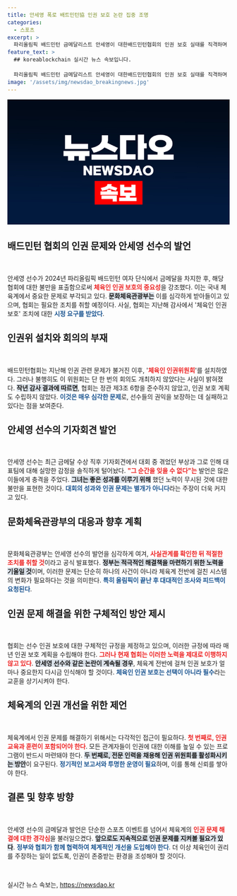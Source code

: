 ```yaml
---
title: 안세영 폭로 배트민턴協 인권 보호 논란 집중 조명
categories:
  - 스포츠
excerpt: >
  파리올림픽 배드민턴 금메달리스트 안세영이 대한배드민턴협회의 인권 보호 실태를 직격하며 논란의 중심에 섰다. 감사 결과, 협회의 인권위원회는 출범 이후 단 한 번도 회의를 열지 않는 유명무실한 상황이다.
feature_text: >
  ## koreablockchain 실시간 뉴스 속보입니다.

  파리올림픽 배드민턴 금메달리스트 안세영이 대한배드민턴협회의 인권 보호 실태를 직격하며 논란의 중심에 섰다. 감사 결과, 협회의 인권위원회는 출범 이후 단 한 번도 회의를 열지 않는 유명무실한 상황이다.
image: '/assets/img/newsdao_breakingnews.jpg'
---
```


<p><img src="/assets/img/newsdao_breakingnews.jpg" alt="koreablockchain 속보" /></p>

<h2 data-ke-size="size26">배드민턴 협회의 인권 문제와 안세영 선수의 발언</h2>

<p data-ke-size="size16">&nbsp;</p>

<p>안세영 선수가 2024년 파리올림픽 배드민턴 여자 단식에서 금메달을 차지한 후, 해당 협회에 대한 불만을 표출함으로써 <b><span style="color: #ee2323;">체육인 인권 보호의 중요성</span></b>을 강조했다. 이는 국내 체육계에서 중요한 문제로 부각되고 있다. <b><span style="background-color: #21538527;">문화체육관광부는</span></b> 이를 심각하게 받아들이고 있으며, 협회는 필요한 조치를 취할 예정이다. 사실, 협회는 지난해 감사에서 '체육인 인권보호' 조치에 대한 <b><span style="color: #1a5490;">시정 요구를 받았다</span></b>. </p>

<h2 data-ke-size="size26">인권위 설치와 회의의 부재</h2>

<p data-ke-size="size16">&nbsp;</p>

<p>배드민턴협회는 지난해 인권 관련 문제가 불거진 이후, '<b><span style="color: #ee2323;">체육인 인권위원회</span></b>'를 설치하였다. 그러나 불행히도 이 위원회는 단 한 번의 회의도 개최하지 않았다는 사실이 밝혀졌다. <b><span style="background-color: #21538527;">작년 감사 결과에 따르면</span></b>, 협회는 정관 제3조 6항을 준수하지 않았고, 인권 보호 계획도 수립하지 않았다. <b><span style="color: #1a5490;">이것은 매우 심각한 문제</span></b>로, 선수들의 권익을 보장하는 데 실패하고 있다는 점을 보여준다.</p>

<h2 data-ke-size="size26">안세영 선수의 기자회견 발언</h2>

<p data-ke-size="size16">&nbsp;</p>

<p>안세영 선수는 최근 금메달 수상 직후 기자회견에서 대회 중 겪었던 부상과 그로 인해 대표팀에 대해 실망한 감정을 솔직하게 털어놨다. <b><span style="color: #ee2323;">"그 순간을 잊을 수 없다"는</span></b> 발언은 많은 이들에게 충격을 주었다. <b><span style="background-color: #21538527;">그녀는 좋은 성과를 이루기 위해</span></b> 했던 노력이 무시된 것에 대한 불만을 표현한 것이다. <b><span style="color: #1a5490;">대회의 성과와 인권 문제는 별개가 아니다</span></b>라는 주장이 더욱 커지고 있다.</p>

<h2 data-ke-size="size26">문화체육관광부의 대응과 향후 계획</h2>

<p data-ke-size="size16">&nbsp;</p>

<p>문화체육관광부는 안세영 선수의 발언을 심각하게 여겨, <b><span style="color: #ee2323;">사실관계를 확인한 뒤 적절한 조치를 취할 것</span></b>이라고 공식 발표했다. <b><span style="background-color: #21538527;">정부는 적극적인 해결책을 마련하기 위한 노력을 기울일 것</span></b>이며, 이러한 문제는 단순히 하나의 사건이 아니라 체육계 전반에 걸친 시스템의 변화가 필요하다는 것을 의미한다. <b><span style="color: #1a5490;">특히 올림픽이 끝난 후 대대적인 조사와 피드백이 요청된다</span></b>.</p>

<h2 data-ke-size="size26">인권 문제 해결을 위한 구체적인 방안 제시</h2>

<p data-ke-size="size16">&nbsp;</p>

<p>협회는 선수 인권 보호에 대한 구체적인 규정을 제정하고 있으며, 이러한 규정에 따라 매년 인권 보호 계획을 수립해야 한다. <b><span style="color: #ee2323;">그러나 현재 협회는 이러한 노력을 제대로 이행하지 않고 있다</span></b>. <b><span style="background-color: #21538527;">안세영 선수와 같은 논란이 계속될 경우</span></b>, 체육계 전반에 걸쳐 인권 보호가 얼마나 중요한지 다시금 인식해야 할 것이다. <b><span style="color: #1a5490;">체육인 인권 보호는 선택이 아니라 필수</span></b>라는 교훈을 상기시켜야 한다.</p>

<h2 data-ke-size="size26">체육계의 인권 개선을 위한 제언</h2>

<p data-ke-size="size16">&nbsp;</p>

<p>체육계에서 인권 문제를 해결하기 위해서는 다각적인 접근이 필요하다. <b><span style="color: #ee2323;">첫 번째로, 인권 교육과 훈련이 포함되어야 한다</span></b>. 모든 관계자들이 인권에 대한 이해를 높일 수 있는 프로그램이 반드시 마련돼야 한다. <b><span style="background-color: #21538527;">두 번째로, 전문 인력을 채용해 인권 위원회를 활성화시키는 방안</span></b>이 요구된다. <b><span style="color: #1a5490;">정기적인 보고서와 투명한 운영이 필요</span></b>하며, 이를 통해 신뢰를 쌓아야 한다.</p>

<h2 data-ke-size="size26">결론 및 향후 방향</h2>

<p data-ke-size="size16">&nbsp;</p>

<p>안세영 선수의 금메달과 발언은 단순한 스포츠 이벤트를 넘어서 체육계의 <b><span style="color: #ee2323;">인권 문제 해결에 대한 경각심</span></b>을 불러일으켰다. <b><span style="background-color: #21538527;">앞으로도 지속적으로 인권 문제를 지켜볼 필요가 있다</span></b>. <b><span style="color: #1a5490;">정부와 협회가 함께 협력하여 체계적인 개선을 도입해야 한다</span></b>. 더 이상 체육인이 권리를 주장하는 일이 없도록, 인권이 존중받는 환경을 조성해야 할 것이다.</p>

<p data-ke-size="size16">&nbsp;</p>
실시간 뉴스 속보는, <a href="https://newsdao.kr" rel="dofollow">https://newsdao.kr</a>


